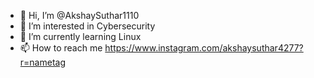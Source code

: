 - 👋 Hi, I’m @AkshaySuthar1110
- 👀 I’m interested in Cybersecurity 
- 🌱 I’m currently learning Linux
- 📫 How to reach me https://www.instagram.com/akshaysuthar4277?r=nametag

<!---
AkshaySuthar1110/AkshaySuthar1110 is a ✨ special ✨ repository because its `README.md` (this file) appears on your GitHub profile.
You can click the Preview link to take a look at your changes.
--->
